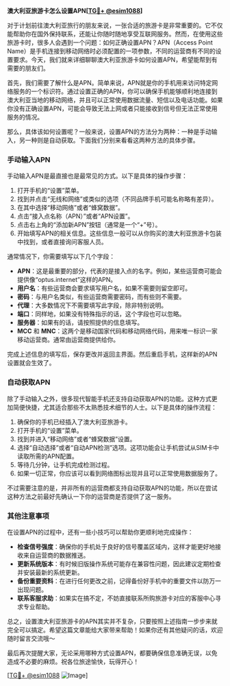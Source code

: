 **澳大利亚旅游卡怎么设置APN[[TG💪+ @esim1088](https://t.me/s/esim1088)]**

对于计划前往澳大利亚旅行的朋友来说，一张合适的旅游卡是非常重要的。它不仅能帮助你在国外保持联系，还能让你随时随地享受互联网服务。然而，在使用这些旅游卡时，很多人会遇到一个问题：如何正确设置APN？APN（Access Point Name）是手机连接到移动网络时必须配置的一项参数，不同的运营商有不同的设置要求。今天，我们就来详细聊聊澳大利亚旅游卡如何设置APN，希望能帮到有需要的朋友们。

首先，我们需要了解什么是APN。简单来说，APN就是你的手机用来访问特定网络服务的一个标识符。通过设置正确的APN，你可以确保手机能够顺利地连接到澳大利亚当地的移动网络，并且可以正常使用数据流量、短信以及电话功能。如果你没有正确设置APN，可能会导致无法上网或者只能接收到信号但无法正常使用服务的情况。

那么，具体该如何设置呢？一般来说，设置APN的方法分为两种：一种是手动输入，另一种则是自动获取。下面我们分别来看看这两种方法的具体步骤。

### **手动输入APN**

手动输入APN是最直接也是最常见的方式。以下是具体的操作步骤：

1. 打开手机的“设置”菜单。
2. 找到并点击“无线和网络”或类似的选项（不同品牌手机可能名称略有差异）。
3. 在其中选择“移动网络”或者“蜂窝数据”。
4. 点击“接入点名称（APN）”或者“APN设置”。
5. 点击右上角的“添加新APN”按钮（通常是一个“+”号）。
6. 开始填写APN的相关信息。这些信息一般可以从你购买的澳大利亚旅游卡包装中找到，或者直接询问客服人员。

通常情况下，你需要填写以下几个字段：
- **APN**：这是最重要的部分，代表的是接入点的名字。例如，某些运营商可能会提供像“optus.internet”这样的APN。
- **用户名**：有些运营商会要求填写用户名，如果不需要则留空即可。
- **密码**：与用户名类似，有些运营商需要密码，而有些则不需要。
- **代理**：大多数情况下不需要填写此字段，除非特别说明。
- **端口**：同样地，如果没有特殊指示的话，这个字段也可以忽略。
- **服务器**：如果有的话，请按照提供的信息填写。
- **MCC** 和 **MNC**：这两个是移动国家代码和移动网络代码，用来唯一标识一家移动运营商。通常由运营商提供给你。

完成上述信息的填写后，保存更改并返回主界面。然后重启手机，这样新的APN设置就会生效了。

### **自动获取APN**

除了手动输入之外，很多现代智能手机还支持自动获取APN的功能。这种方式更加简便快捷，尤其适合那些不太熟悉技术细节的人士。以下是具体的操作流程：

1. 确保你的手机已经插入了澳大利亚旅游卡。
2. 打开手机的“设置”菜单。
3. 找到并进入“移动网络”或者“蜂窝数据”设置。
4. 选择“自动选择”或者“自动APN检测”选项。这项功能会让手机尝试从SIM卡中读取所需的APN配置。
5. 等待几分钟，让手机完成检测过程。
6. 如果一切正常，你应该可以看到网络图标出现并且可以正常使用数据服务了。

不过需要注意的是，并非所有的运营商都支持自动获取APN的功能，所以在尝试这种方法之前最好先确认一下你的运营商是否提供了这一服务。

### **其他注意事项**

在设置APN的过程中，还有一些小技巧可以帮助你更顺利地完成操作：

- **检查信号强度**：确保你的手机处于良好的信号覆盖区域内，这样才能更好地接收来自运营商的数据推送。
- **更新系统版本**：有时候旧版操作系统可能存在兼容性问题，因此建议定期检查并安装最新的系统更新。
- **备份重要资料**：在进行任何更改之前，记得备份好手机中的重要文件以防万一出现问题。
- **联系客服求助**：如果实在搞不定，不妨直接联系所购旅游卡对应的客服中心寻求专业帮助。

总之，设置澳大利亚旅游卡的APN其实并不复杂，只要按照上述指南一步步来就完全可以搞定。希望这篇文章能给大家带来帮助！如果你还有其他疑问的话，欢迎随时留言交流哦～

最后再次提醒大家，无论采用哪种方式设置APN，都要确保信息准确无误，以免造成不必要的麻烦。祝各位旅途愉快，玩得开心！

[[TG💪+ @esim1088](https://t.me/s/esim1088) ![Image](https://i.postimg.cc/4NQfJmqS/Snipaste-2025-05-13-00-14-12.png)]